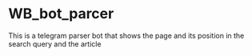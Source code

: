 # WB_bot_parcer
This is a telegram parser bot that shows the page and its position in the search query and the article 
